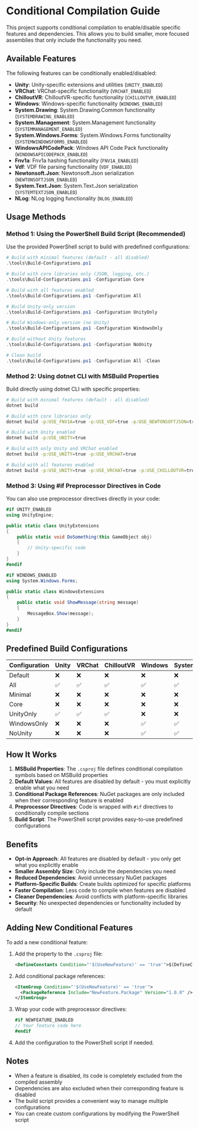 # Conditional Compilation Guide

This project supports conditional compilation to enable/disable specific features and dependencies. This allows you to build smaller, more focused assemblies that only include the functionality you need.

## Available Features

The following features can be conditionally enabled/disabled:

- **Unity**: Unity-specific extensions and utilities (`UNITY_ENABLED`)
- **VRChat**: VRChat-specific functionality (`VRCHAT_ENABLED`)
- **ChilloutVR**: ChilloutVR-specific functionality (`CHILLOUTVR_ENABLED`)
- **Windows**: Windows-specific functionality (`WINDOWS_ENABLED`)
- **System.Drawing**: System.Drawing.Common functionality (`SYSTEMDRAWING_ENABLED`)
- **System.Management**: System.Management functionality (`SYSTEMMANAGEMENT_ENABLED`)
- **System.Windows.Forms**: System.Windows.Forms functionality (`SYSTEMWINDOWSFORMS_ENABLED`)
- **WindowsAPICodePack**: Windows API Code Pack functionality (`WINDOWSAPICODEPACK_ENABLED`)
- **Fnv1a**: Fnv1a hashing functionality (`FNV1A_ENABLED`)
- **Vdf**: VDF file parsing functionality (`VDF_ENABLED`)
- **Newtonsoft.Json**: Newtonsoft.Json serialization (`NEWTONSOFTJSON_ENABLED`)
- **System.Text.Json**: System.Text.Json serialization (`SYSTEMTEXTJSON_ENABLED`)
- **NLog**: NLog logging functionality (`NLOG_ENABLED`)

## Usage Methods

### Method 1: Using the PowerShell Build Script (Recommended)

Use the provided PowerShell script to build with predefined configurations:

```powershell
# Build with minimal features (default - all disabled)
.\tools\Build-Configurations.ps1

# Build with core libraries only (JSON, logging, etc.)
.\tools\Build-Configurations.ps1 -Configuration Core

# Build with all features enabled
.\tools\Build-Configurations.ps1 -Configuration All

# Build Unity-only version
.\tools\Build-Configurations.ps1 -Configuration UnityOnly

# Build Windows-only version (no Unity)
.\tools\Build-Configurations.ps1 -Configuration WindowsOnly

# Build without Unity features
.\tools\Build-Configurations.ps1 -Configuration NoUnity

# Clean build
.\tools\Build-Configurations.ps1 -Configuration All -Clean
```

### Method 2: Using dotnet CLI with MSBuild Properties

Build directly using dotnet CLI with specific properties:

```bash
# Build with minimal features (default - all disabled)
dotnet build

# Build with core libraries only
dotnet build -p:USE_FNV1A=true -p:USE_VDF=true -p:USE_NEWTONSOFTJSON=true -p:USE_SYSTEMTEXTJSON=true -p:USE_NLOG=true

# Build with Unity enabled
dotnet build -p:USE_UNITY=true

# Build with only Unity and VRChat enabled
dotnet build -p:USE_UNITY=true -p:USE_VRCHAT=true

# Build with all features enabled
dotnet build -p:USE_UNITY=true -p:USE_VRCHAT=true -p:USE_CHILLOUTVR=true -p:USE_WINDOWS=true -p:USE_SYSTEMDRAWING=true -p:USE_SYSTEMMANAGEMENT=true -p:USE_SYSTEMWINDOWSFORMS=true -p:USE_WINDOWSAPICODEPACK=true -p:USE_FNV1A=true -p:USE_VDF=true -p:USE_NEWTONSOFTJSON=true -p:USE_SYSTEMTEXTJSON=true -p:USE_NLOG=true
```

### Method 3: Using #if Preprocessor Directives in Code

You can also use preprocessor directives directly in your code:

```csharp
#if UNITY_ENABLED
using UnityEngine;

public static class UnityExtensions
{
    public static void DoSomething(this GameObject obj)
    {
        // Unity-specific code
    }
}
#endif

#if WINDOWS_ENABLED
using System.Windows.Forms;

public static class WindowsExtensions
{
    public static void ShowMessage(string message)
    {
        MessageBox.Show(message);
    }
}
#endif
```

## Predefined Build Configurations

| Configuration | Unity | VRChat | ChilloutVR | Windows | System.Drawing | System.Management | System.Windows.Forms | WindowsAPICodePack | Fnv1a | Vdf | Newtonsoft.Json | System.Text.Json | NLog |
|---------------|-------|--------|------------|---------|----------------|-------------------|---------------------|-------------------|-------|-----|----------------|------------------|------|
| Default | ❌ | ❌ | ❌ | ❌ | ❌ | ❌ | ❌ | ❌ | ❌ | ❌ | ❌ | ❌ | ❌ |
| All | ✅ | ✅ | ✅ | ✅ | ✅ | ✅ | ✅ | ✅ | ✅ | ✅ | ✅ | ✅ | ✅ |
| Minimal | ❌ | ❌ | ❌ | ❌ | ❌ | ❌ | ❌ | ❌ | ❌ | ❌ | ❌ | ❌ | ❌ |
| Core | ❌ | ❌ | ❌ | ❌ | ❌ | ❌ | ❌ | ❌ | ✅ | ✅ | ✅ | ✅ | ✅ |
| UnityOnly | ✅ | ✅ | ✅ | ❌ | ❌ | ❌ | ❌ | ❌ | ✅ | ✅ | ✅ | ✅ | ✅ |
| WindowsOnly | ❌ | ❌ | ❌ | ✅ | ✅ | ✅ | ✅ | ✅ | ✅ | ✅ | ✅ | ✅ | ✅ |
| NoUnity | ❌ | ❌ | ❌ | ✅ | ✅ | ✅ | ✅ | ✅ | ✅ | ✅ | ✅ | ✅ | ✅ |

## How It Works

1. **MSBuild Properties**: The `.csproj` file defines conditional compilation symbols based on MSBuild properties
2. **Default Values**: All features are disabled by default - you must explicitly enable what you need
3. **Conditional Package References**: NuGet packages are only included when their corresponding feature is enabled
4. **Preprocessor Directives**: Code is wrapped with `#if` directives to conditionally compile sections
5. **Build Script**: The PowerShell script provides easy-to-use predefined configurations

## Benefits

- **Opt-in Approach**: All features are disabled by default - you only get what you explicitly enable
- **Smaller Assembly Size**: Only include the dependencies you need
- **Reduced Dependencies**: Avoid unnecessary NuGet packages
- **Platform-Specific Builds**: Create builds optimized for specific platforms
- **Faster Compilation**: Less code to compile when features are disabled
- **Cleaner Dependencies**: Avoid conflicts with platform-specific libraries
- **Security**: No unexpected dependencies or functionality included by default

## Adding New Conditional Features

To add a new conditional feature:

1. Add the property to the `.csproj` file:
   ```xml
   <DefineConstants Condition="'$(UseNewFeature)' == 'true'">$(DefineConstants);NEWFEATURE_ENABLED</DefineConstants>
   ```

2. Add conditional package references:
   ```xml
   <ItemGroup Condition="'$(UseNewFeature)' == 'true'">
     <PackageReference Include="NewFeature.Package" Version="1.0.0" />
   </ItemGroup>
   ```

3. Wrap your code with preprocessor directives:
   ```csharp
   #if NEWFEATURE_ENABLED
   // Your feature code here
   #endif
   ```

4. Add the configuration to the PowerShell script if needed.

## Notes

- When a feature is disabled, its code is completely excluded from the compiled assembly
- Dependencies are also excluded when their corresponding feature is disabled
- The build script provides a convenient way to manage multiple configurations
- You can create custom configurations by modifying the PowerShell script 